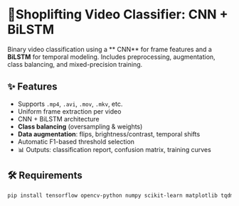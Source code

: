 # 🎥Shoplifting Video Classifier:  CNN + BiLSTM

Binary video classification using a ** CNN** for frame features and a **BiLSTM** for temporal modeling. Includes preprocessing, augmentation, class balancing, and mixed-precision training.

## ✨ Features
-  Supports `.mp4`, `.avi`, `.mov`, `.mkv`, etc.  
-  Uniform frame extraction per video  
-  CNN + BiLSTM architecture  
- **Class balancing** (oversampling & weights)  
-  **Data augmentation**: flips, brightness/contrast, temporal shifts  
-  Automatic F1-based threshold selection  
- 📊 Outputs: classification report, confusion matrix, training curves  

## 🛠️ Requirements
```bash
pip install tensorflow opencv-python numpy scikit-learn matplotlib tqdm
